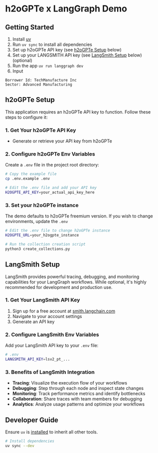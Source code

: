 # h2oGPTe x LangGraph Demo

## Getting Started

1. Install [uv](https://docs.astral.sh/uv/#installation)
2. Run `uv sync` to install all dependencies
3. Set up h2oGPTe API key (see [h2oGPTe Setup](#h2ogpte-setup) below)
4. Set up your LANGSMITH API key (see [LangSmith Setup](#langsmith-setup) below) (optional)
5. Run the app `uv run langgraph dev`
6. Input

```text
Borrower Id: TechManufacture Inc
Sector: Advanced Manufacturing
```

## h2oGPTe Setup

This application requires an h2oGPTe API key to function. Follow these steps to configure it:

### 1. Get Your h2oGPTe API Key

- Generate or retrieve your API key from h2oGPTe

### 2. Configure h2oGPTe Env Variables

Create a `.env` file in the project root directory:

```bash
# Copy the example file
cp .env.example .env

# Edit the .env file and add your API key
H2OGPTE_API_KEY=your_actual_api_key_here
```

### 3. Set your h2oGPTe instance

The demo defaults to h2oGPTe freemium version. If you wish to change environments, update the `.env`

```bash
# Edit the .env file to change h2oGPTe instance
H2OGPTE_URL=your_h2ogpte_instance

# Run the collection creation script
python3 create_collections.py
```

## LangSmith Setup

LangSmith provides powerful tracing, debugging, and monitoring capabilities for your LangGraph workflows. While optional, it's highly recommended for development and production use.

### 1. Get Your LangSmith API Key

1. Sign up for a free account at [smith.langchain.com](https://smith.langchain.com/)
2. Navigate to your account settings
3. Generate an API key

### 2. Configure LangSmith Env Variables

Add your LangSmith API key to your `.env` file:

```bash
# .env
LANGSMITH_API_KEY=lsv2_pt_...
```

### 3. Benefits of LangSmith Integration

- **Tracing**: Visualize the execution flow of your workflows
- **Debugging**: Step through each node and inspect state changes
- **Monitoring**: Track performance metrics and identify bottlenecks
- **Collaboration**: Share traces with team members for debugging
- **Analytics**: Analyze usage patterns and optimize your workflows

## Developer Guide

Ensure `uv` is [installed](https://docs.astral.sh/uv/getting-started/installation/) to inherit all other tools.

```bash
# Install dependencies
uv sync --dev
```
